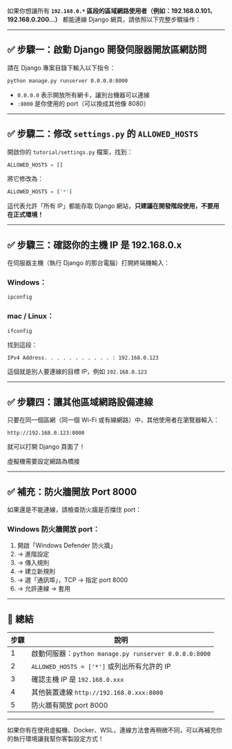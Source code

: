 如果你想讓所有 **`192.168.0.*` 區段的區域網路使用者（例如：192.168.0.101、192.168.0.200...）** 都能連線 Django 網頁，請依照以下完整步驟操作：

---

## ✅ 步驟一：啟動 Django 開發伺服器開放區網訪問

請在 Django 專案目錄下輸入以下指令：

```bash
python manage.py runserver 0.0.0.0:8000
```

* `0.0.0.0` 表示開放所有網卡，讓別台機器可以連線
* `:8000` 是你使用的 port（可以換成其他像 8080）

---

## ✅ 步驟二：修改 `settings.py` 的 `ALLOWED_HOSTS`

開啟你的 `tutorial/settings.py` 檔案，找到：

```python
ALLOWED_HOSTS = []
```

將它修改為：





```python
ALLOWED_HOSTS = ['*']
```

這代表允許「所有 IP」都能存取 Django 網站，**只建議在開發階段使用，不要用在正式環境！**

---

## ✅ 步驟三：確認你的主機 IP 是 192.168.0.x

在伺服器主機（執行 Django 的那台電腦）打開終端機輸入：

### Windows：

```bash
ipconfig
```

### mac / Linux：

```bash
ifconfig
```

找到這段：

```
IPv4 Address. . . . . . . . . . . : 192.168.0.123
```

這個就是別人要連線的目標 IP，例如 `192.168.0.123`

---

## ✅ 步驟四：讓其他區域網路設備連線

只要在同一個區網（同一個 Wi-Fi 或有線網路）中，其他使用者在瀏覽器輸入：

```
http://192.168.0.123:8000
```

就可以打開 Django 頁面了！

虛擬機需要設定網路為橋接

---

## ✅ 補充：防火牆開放 Port 8000

如果還是不能連線，請檢查防火牆是否擋住 port：

### Windows 防火牆開放 port：

1. 開啟「Windows Defender 防火牆」
2. → 進階設定
3. → 傳入規則
4. → 建立新規則
5. → 選「通訊埠」，TCP → 指定 port 8000
6. → 允許連線 → 套用

---

## 🧠 總結

| 步驟 | 說明                                              |
| -- | ----------------------------------------------- |
| 1  | 啟動伺服器：`python manage.py runserver 0.0.0.0:8000` |
| 2  | `ALLOWED_HOSTS = ['*']` 或列出所有允許的 IP             |
| 3  | 確認主機 IP 是 `192.168.0.xxx`                       |
| 4  | 其他裝置連線 `http://192.168.0.xxx:8000`              |
| 5  | 防火牆有開放 port 8000                                |

---

如果你有在使用虛擬機、Docker、WSL，連線方法會再稍微不同，可以再補充你的執行環境讓我幫你客製設定方式！
